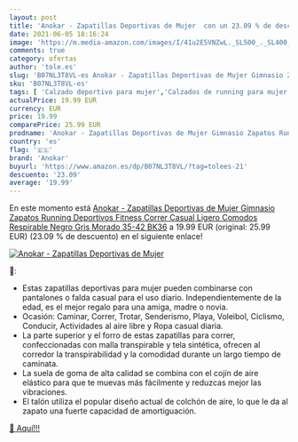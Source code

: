 ```yaml
---
layout: post
title: 'Anokar - Zapatillas Deportivas de Mujer  con un 23.09 % de descuento'
date: 2021-06-05 18:16:24
image: 'https://m.media-amazon.com/images/I/41u2E5VNZwL._SL500_._SL400_.jpg'
comments: true
category: ofertas
author: 'tole.es'
slug: 'B07NL3T8VL-es Anokar - Zapatillas Deportivas de Mujer Gimnasio Zapatos...'
sku: 'B07NL3T8VL-es'
tags: [ 'Calzado deportivo para mujer','Calzados de running para mujer','Calzados para correr en asfalto para mujer','Zapatillas y calzado deportivo para mujer','Zapatos','Zapatos para mujer','Zapatos y complementos','anokar','zapatos', ]
actualPrice: 19.99 EUR
currency: EUR
price: 19.99
comparePrice: 25.99 EUR
prodname: 'Anokar - Zapatillas Deportivas de Mujer Gimnasio Zapatos Running Deportivos Fitness Correr Casual Ligero Comodos Respirable Negro Gris Morado 35-42 BK36'
country: 'es'
flag: '🇪🇸'
brand: 'Anokar'
buyurl: 'https://www.amazon.es/dp/B07NL3T8VL/?tag=tolees-21'
descuento: '23.09'
average: '19.99'
---
```


En este momento está [Anokar - Zapatillas Deportivas de Mujer Gimnasio Zapatos Running Deportivos Fitness Correr Casual Ligero Comodos Respirable Negro Gris Morado 35-42 BK36](https://www.amazon.es/dp/B07NL3T8VL/?tag=tolees-21) a 19.99 EUR (original: 25.99 EUR) (23.09 %  de descuento) en el siguiente enlace!

[![Anokar - Zapatillas Deportivas de Mujer ](https://m.media-amazon.com/images/I/41u2E5VNZwL._SL500_._SL400_.jpg)](https://www.amazon.es/dp/B07NL3T8VL/?tag=tolees-21)

🔎:

- Estas zapatillas deportivas para mujer pueden combinarse con pantalones o falda casual para el uso diario. Independientemente de la edad, es el mejor regalo para una amiga, madre o novia.
- Ocasión: Caminar, Correr, Trotar, Senderismo, Playa, Voleibol, Ciclismo, Conducir, Actividades al aire libre y Ropa casual diaria.
- La parte superior y el forro de estas zapatillas para correr, confeccionadas con malla transpirable y tela sintética, ofrecen al corredor la transpirabilidad y la comodidad durante un largo tiempo de caminata.
- La suela de goma de alta calidad se combina con el cojín de aire elástico para que te muevas más fácilmente y reduzcas mejor las vibraciones.
- El talón utiliza el popular diseño actual de colchón de aire, lo que le da al zapato una fuerte capacidad de amortiguación.

[🛒 Aquí!!!](https://www.amazon.es/dp/B07NL3T8VL/?tag=tolees-21)
